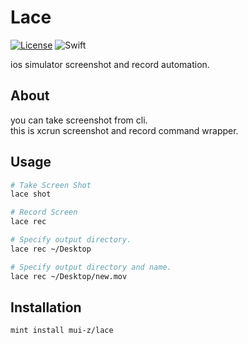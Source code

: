 # Lace
[![License](https://img.shields.io/github/license/mui-z/lace)](https://github.com/mui-z/lace/blob/main/LICENSE)
![Swift](https://img.shields.io/badge/Swift-FA7343?)

ios simulator screenshot and record automation.  

## About
you can take screenshot from cli.  
this is xcrun screenshot and record command wrapper.

## Usage

```bash
# Take Screen Shot
lace shot

# Record Screen
lace rec
```

```bash
# Specify output directory.
lace rec ~/Desktop

# Specify output directory and name.
lace rec ~/Desktop/new.mov
```

## Installation

```bash
mint install mui-z/lace
```





